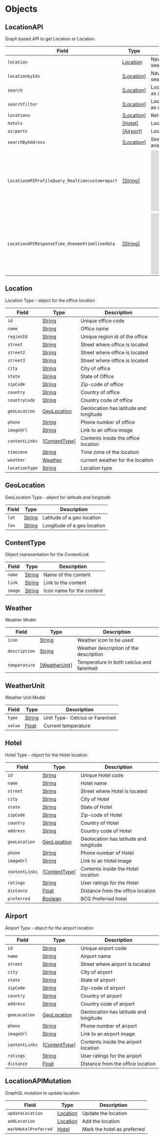 # Objects

## LocationAPI
Graph based API to get Location or Location.  <br />

| Field  | Type               | Description      |
| --------- | ------------------ | ---------------- |
| `location` | [Location](object#location) | Navigate location graph via this query, you will use this if you have access to location code otherwise use search query. Returns an Location object.  |
| `locationbyIds` | [[Location]](object#location) | Navigate location graph via this query, you will use this if you have access to location code otherwise use search query. Returns an collection Location object.  |
| `search` | [[Location]](object#location) | Lookup location by name, title or any other information you know. Returns the matching location objects as an array.  |
| `searchfilter` | [[Location]](object#location) | Lookup location by name, title or any other information you know. Returns the matching location objects as an array.  |
| `locations` | [[Location]](object#location) | Returns all location which exists sorted in ascending order by officeCode  |
| `hotels` | [[Hotel]](object#hotel) | Lookup for hotels in given location. Returns hotel in the location in a array  |
| `airports` | [[Airport]](object#airport) | Lookup for airports in given location. Returns airports in the location in a array  |
| `searchByAddress` | [[Location]](object#location) | Search for the given text and return collection of location data using  third party api.This locations are not available in location master  |
| `LocationAPIProfileQuery_Realtimecustomreport` | [[String]](scalar#string) |  <iframe src="https://www.site24x7.eu/public/dashboard/I6RSF5T1vs2VmjfvcW_EdbuuY2099IWqSJzovxoDudGlBW5Tkx55s7bPHfqIzxvLEOtJnC8lr8dQtZG5e-rGONE9Ue6GjDDiVh8LVWTUuavrq3xlVKIiynzbPbiIhati" scrolling="yes" align="center" height="200" width="800" border="0" frameborder="0"></iframe>  <br />  |
| `LocationAPIResponseTime_Oneweektimelinedata` | [[String]](scalar#string) | <iframe src="https://app.datadoghq.com/graph/embed?token=604d6baee98a8207f465840f9eeef3847bf06fa983bf64be7f6489793fbb61c5&height=200&width=400&legend=true" width="400" height="200" frameborder="0"></iframe>   |

## Location
Location Type - object for the office location

| Field  | Type               | Description      |
| --------- | ------------------ | ---------------- |
| `id` | [String](scalar#string) | Unique office code  |
| `name` | [String](scalar#string) | Office name  |
| `regionId` | [String](scalar#string) | Unique region id of the office  |
| `street` | [String](scalar#string) | Street where office is located  |
| `street2` | [String](scalar#string) | Street where office is located  |
| `street3` | [String](scalar#string) | Street where office is located  |
| `city` | [String](scalar#string) | City of office  |
| `state` | [String](scalar#string) | State of Office  |
| `zipCode` | [String](scalar#string) | Zip-code of office  |
| `country` | [String](scalar#string) | Country of office  |
| `countryCode` | [String](scalar#string) | Country code of office  |
| `geoLocation` | [GeoLocation](object#geolocation) | Geolocation has latitude and longitude  |
| `phone` | [String](scalar#string) | Phone number of office  |
| `imageUrl` | [String](scalar#string) | Link to an office image  |
| `contentLinks` | [[ContentType]](object#contenttype) | Contents inside the office location  |
| `timezone` | [String](scalar#string) | Time zone of the location  |
| `weather` | [Weather](object#weather) | current weather for the location  |
| `locationType` | [String](scalar#string) | Location type  |

## GeoLocation
GeoLocation Type - object for latitude and longitude

| Field  | Type               | Description      |
| --------- | ------------------ | ---------------- |
| `lat` | [String](scalar#string) | Latitude of a geo location  |
| `lon` | [String](scalar#string) | Longitude of a geo location  |

## ContentType
Object representation for the ContentLink

| Field  | Type               | Description      |
| --------- | ------------------ | ---------------- |
| `name` | [String](scalar#string) | Name of the content  |
| `link` | [String](scalar#string) | Link to the content  |
| `image` | [String](scalar#string) | Icon name for the content  |

## Weather
Weather Model

| Field  | Type               | Description      |
| --------- | ------------------ | ---------------- |
| `icon` | [String](scalar#string) | Weather icon to be used  |
| `description` | [String](scalar#string) | Weather description of the description  |
| `temperature` | [[WeatherUnit]](object#weatherunit) | Temperature in both celcius and farenheit  |

## WeatherUnit
Weather Unit Model

| Field  | Type               | Description      |
| --------- | ------------------ | ---------------- |
| `type` | [String](scalar#string) | Unit Type- Celcius or Farenheit  |
| `value` | [Float](scalar#float) | Current temperature  |

## Hotel
Hotel Type - object for the Hotel location

| Field  | Type               | Description      |
| --------- | ------------------ | ---------------- |
| `id` | [String](scalar#string) | Unique Hotel code  |
| `name` | [String](scalar#string) | Hotel name  |
| `street` | [String](scalar#string) | Street where Hotel is located  |
| `city` | [String](scalar#string) | City of Hotel  |
| `state` | [String](scalar#string) | State of Hotel  |
| `zipCode` | [String](scalar#string) | Zip-code of Hotel  |
| `country` | [String](scalar#string) | Country of Hotel  |
| `address` | [String](scalar#string) | Country code of Hotel  |
| `geoLocation` | [GeoLocation](object#geolocation) | Geolocation has latitude and longitude  |
| `phone` | [String](scalar#string) | Phone number of Hotel  |
| `imageUrl` | [String](scalar#string) | Link to an Hotel image  |
| `contentLinks` | [[ContentType]](object#contenttype) | Contents inside the Hotel location  |
| `ratings` | [String](scalar#string) | User ratings for the Hotel  |
| `distance` | [Float](scalar#float) | Distance from the office location  |
| `preferred` | [Boolean](scalar#boolean) | BCG Preferred hotel  |

## Airport
Airport Type - object for the airport location

| Field  | Type               | Description      |
| --------- | ------------------ | ---------------- |
| `id` | [String](scalar#string) | Unique airport code  |
| `name` | [String](scalar#string) | Airport name  |
| `street` | [String](scalar#string) | Street where airport is located  |
| `city` | [String](scalar#string) | City of airport  |
| `state` | [String](scalar#string) | State of airport  |
| `zipCode` | [String](scalar#string) | Zip-code of airport  |
| `country` | [String](scalar#string) | Country of airport  |
| `address` | [String](scalar#string) | Country code of airport  |
| `geoLocation` | [GeoLocation](object#geolocation) | Geolocation has latitude and longitude  |
| `phone` | [String](scalar#string) | Phone number of airport  |
| `imageUrl` | [String](scalar#string) | Link to an airport image  |
| `contentLinks` | [[ContentType]](object#contenttype) | Contents inside the airport location  |
| `ratings` | [String](scalar#string) | User ratings for the airport  |
| `distance` | [Float](scalar#float) | Distance from the office location  |

## LocationAPIMutation
GraphQL mutation to update location

| Field  | Type               | Description      |
| --------- | ------------------ | ---------------- |
| `updateLocation` | [Location](object#location) | Update the location  |
| `addLocation` | [Location](object#location) | Add the location  |
| `markHotelPreferred` | [Hotel](object#hotel) | Mark the hotel as preferred  |
